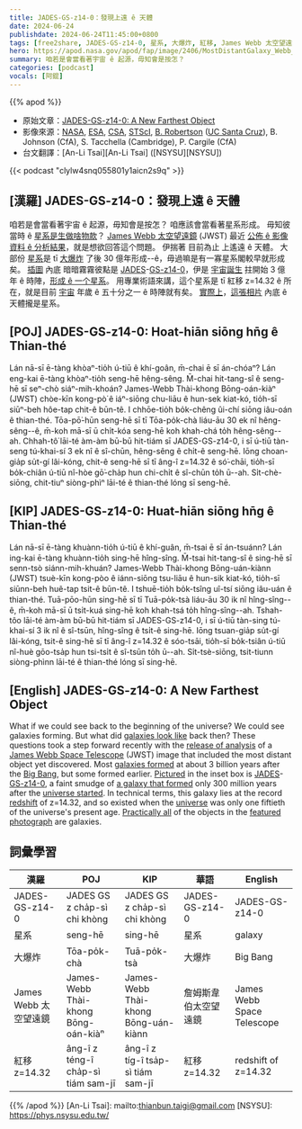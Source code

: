 ```yaml
---
title: JADES-GS-z14-0：發現上遠 ê 天體
date: 2024-06-24
publishdate: 2024-06-24T11:45:00+0800
tags: [free2share, JADES-GS-z14-0, 星系, 大爆炸, 紅移, James Webb 太空望遠鏡]
hero: https://apod.nasa.gov/apod/fap/image/2406/MostDistantGalaxy_Webb_960.jpg
summary: 咱若是會當看著宇宙 ê 起源，毋知會是按怎？
categories: [podcast]
vocals: [阿錕]
---
```


{{% apod %}}

- 原始文章：[JADES-GS-z14-0: A New Farthest Object](https://apod.nasa.gov/apod/ap240624.html)
- 影像來源：[NASA](https://www.nasa.gov/), [ESA][ESA], [CSA][CSA], [STScI][STScI], [B. Robertson][B. Robertson] ([UC Santa Cruz][UC Santa Cruz]), B. Johnson (CfA), S. Tacchella (Cambridge), P. Cargile (CfA)
- 台文翻譯：[An-Li Tsai][An-Li Tsai] ([NSYSU][NSYSU])

{{< podcast "clylw4snq055801y1aicn2s9q" >}}

## [漢羅] JADES-GS-z14-0：發現上遠 ê 天體
咱若是會當看著宇宙 ê 起源，毋知會是按怎？
咱應該會當看著星系形成。
毋知彼當時 ê [星系是生做啥物款][galaxies look like]？
[James Webb 太空望遠鏡][James Webb Space Telescope] (JWST) 最近 [公佈 ê 影像資料 ê 分析結果][release of analysis]，就是想欲回答這个問題。
伊揣著 目前為止 上遙遠 ê 天體。
大部份 [星系][galaxies formed]是 tī [大爆炸][Big Bang] 了後 30 億年形成--ê，毋過嘛是有一寡星系閣較早就形成矣。
[插圖][Pictured] 內底 暗暗霧霧彼點是 [JADES][JADES]-[GS-z14-0][GS-z14-0]，伊是 [宇宙誕生][universe started] 拄開始 3 億年 ê 時陣，[形成 ê 一个星系][a galaxy that formed]。
用專業術語來講，這个星系是 tī 紅移 z=14.32 ê 所在，就是目前 [宇宙][universe] 年歲 ê 五十分之一 ê 時陣就有矣。
[實際上][Practically all]，[這張相片][featured photograph] 內底 ê 天體攏是星系。

## [POJ] JADES-GS-z14-0: Hoat-hiān siōng hn̄g ê Thian-thé
Lán nā-sī ē-tàng khòaⁿ-tio̍h ú-tiū ê khí-goân, m̄-chai ē sī án-chóaⁿ?
Lán eng-kai ē-tàng khòaⁿ-tio̍h seng-hē hêng-sêng.
M̄-chai hit-tang-sî ê seng-hē sī seⁿ-chò siáⁿ-mih-khoán?
James-Webb Thài-khong Bōng-oán-kiàⁿ (JWST) chòe-kīn kong-pò͘ ê iáⁿ-siōng chu-liāu ê hun-sek kiat-kó, tio̍h-sī siūⁿ-beh hôe-tap chit-ê būn-tê.
I chhōe-tio̍h bo̍k-chêng ûi-chí siōng iâu-oán ê thian-thé.
Tōa-pō͘-hūn seng-hē sī tī Tōa-po̍k-chà liáu-āu 30 ek nî hêng-sêng--ê, m̄-koh mā-sī ū chi̍t-kóa seng-hē koh khah-chá to̍h hêng-sêng--ah.
Chhah-tô͘ lāi-té àm-àm bū-bū hit-tiám sī JADES-GS-z14-0, i sī ú-tiū tàn-seng tú-khai-sí 3 ek nî ê sî-chūn, hêng-sêng ê chi̍t-ê seng-hē.
Iōng choan-gia̍p su̍t-gí lâi-kóng, chit-ê seng-hē sī tī âng-î z=14.32 ê só͘-chāi, tio̍h-sī bo̍k-chiân ú-tiū nî-hòe gō͘-cha̍p hun chi-chi̍t ê sî-chūn to̍h ū--ah.
Si̍t-chè-siōng, chit-tiuⁿ siòng-phìⁿ lāi-té ê thian-thé lóng sī seng-hē.

## [KIP] JADES-GS-z14-0: Huat-hiān siōng hn̄g ê Thian-thé
Lán nā-sī ē-tàng khuànn-tio̍h ú-tiū ê khí-guân, m̄-tsai ē sī án-tsuánn?
Lán ing-kai ē-tàng khuànn-tio̍h sing-hē hîng-sîng.
M̄-tsai hit-tang-sî ê sing-hē sī senn-tsò siánn-mih-khuán?
James-Webb Thài-khong Bōng-uán-kiànn (JWST) tsuè-kīn kong-pòo ê iánn-siōng tsu-liāu ê hun-sik kiat-kó, tio̍h-sī siūnn-beh huê-tap tsit-ê būn-tê.
I tshuē-tio̍h bo̍k-tsîng uî-tsí siōng iâu-uán ê thian-thé.
Tuā-pōo-hūn sing-hē sī tī Tuā-po̍k-tsà liáu-āu 30 ik nî hîng-sîng--ê, m̄-koh mā-sī ū tsi̍t-kuá sing-hē koh khah-tsá to̍h hîng-sîng--ah.
Tshah-tôo lāi-té àm-àm bū-bū hit-tiám sī JADES-GS-z14-0, i sī ú-tiū tàn-sing tú-khai-sí 3 ik nî ê sî-tsūn, hîng-sîng ê tsi̍t-ê sing-hē.
Iōng tsuan-gia̍p su̍t-gí lâi-kóng, tsit-ê sing-hē sī tī âng-î z=14.32 ê sóo-tsāi, tio̍h-sī bo̍k-tsiân ú-tiū nî-huè gōo-tsa̍p hun tsi-tsi̍t ê sî-tsūn to̍h ū--ah.
Si̍t-tsè-siōng, tsit-tiunn siòng-phìnn lāi-té ê thian-thé lóng sī sing-hē.

## [English] JADES-GS-z14-0: A New Farthest Object
What if we could see back to the beginning of the universe?
We could see galaxies forming.
But what did [galaxies look like][galaxies look like] back then?
These questions took a step forward recently with the [release of analysis][release of analysis] of a [James Webb Space Telescope][James Webb Space Telescope] (JWST) image that included the most distant object yet discovered.
Most [galaxies formed][galaxies formed] at about 3 billion years after the [Big Bang][Big Bang], but some formed earlier.
[Pictured][Pictured] in the inset box is [JADES][JADES]\-[GS-z14-0][GS-z14-0], a faint smudge of [a galaxy that formed][a galaxy that formed] only 300 million years after the [universe started][universe started].
In technical terms, this galaxy lies at the record [redshift][redshift] of z=14.32, and so existed when the [universe][universe] was only one fiftieth of the universe's present age.
[Practically all][Practically all] of the objects in the [featured photograph][featured photograph] are galaxies.

## 詞彙學習

|漢羅|POJ|KIP|華語|English|
|-|-|-|-|-|
|JADES-GS-z14-0|JADES GS z cha̍p-sì chi khòng|JADES GS z cha̍p-sì chi khòng|JADES-GS-z14-0|JADES-GS-z14-0|
|星系|seng-hē|sing-hē|星系|galaxy|
|大爆炸|Tōa-po̍k-chà|Tuā-po̍k-tsà|大爆炸|Big Bang|
|James Webb 太空望遠鏡|James-Webb Thài-khong Bōng-oán-kiàⁿ|James-Webb Thài-khong Bōng-uán-kiànn|詹姆斯韋伯太空望遠鏡|James Webb Space Telescope|
|紅移 z=14.32|âng-î z téng-î cha̍p-sì tiám sam-jī|âng-î z tíg-î tsa̍p-sì tiám sam-jī|紅移 z=14.32|redshift of z=14.32|

{{% /apod %}}
[An-Li Tsai]: mailto:thianbun.taigi@gmail.com
[NSYSU]: https://phys.nsysu.edu.tw/

[copyright]: https://apod.nasa.gov/apod/fap/lib/about_apod.html#srapply
[License3]: https://creativecommons.org/licenses/by/3.0/
[License2]:https://creativecommons.org/licenses/by-nc-nd/2.0/

[NASA]: https://www.nasa.gov/
[ESA]: https://www.esa.int/
[CSA]: https://www.asc-csa.gc.ca/eng/
[STScI]: https://www.stsci.edu/
[B. Robertson]: https://www.astro.ucsc.edu/faculty/index.php?uid=brant
[UC Santa Cruz]: https://www.astro.ucsc.edu/

[galaxies look like]:https://apod.nasa.gov/apod/ap210802.html
[release of analysis]:https://arxiv.org/abs/2405.18485
[James Webb Space Telescope]:https://webb.nasa.gov/content/about/index.html
[galaxies formed]:https://science.nasa.gov/universe/galaxies/evolution/
[Big Bang]:https://en.wikipedia.org/wiki/Big_Bang
[Pictured]:https://webbtelescope.org/contents/early-highlights/nasas-james-webb-space-telescope-finds-most-distant-known-galaxy
[JADES]:https://jades-survey.github.io/
[GS-z14-0]:https://esawebb.org/images/jades4/
[a galaxy that formed]:https://apod.nasa.gov/apod/ap230531.html
[universe started]:https://apod.nasa.gov/apod/ap231231.html
[redshift]:https://apod.nasa.gov/apod/ap130408.html
[universe]:https://imagine.gsfc.nasa.gov/science/featured_science/tenyear/age.html
[Practically all]:https://encrypted-tbn0.gstatic.com/images?q=tbn:ANd9GcQCn05AuCb0JVqZCnh5FzGXDqXOtri0W2cwEw&s
[featured photograph]:https://webbtelescope.org/contents/media/images/01HZ083EXXCJNE64ERAH2ER2FM
